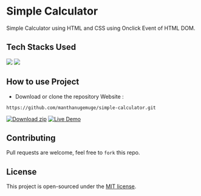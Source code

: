 # Simple Calculator
 Simple Calculator using HTML and CSS 
 using Onclick Event of HTML DOM.
 
## Tech Stacks Used

<a target="_blank" href="https://www.w3schools.com/html/default.asp"><img src="https://img.shields.io/badge/html5%20-%23E34F26.svg?&style=for-the-badge&logo=html5&logoColor=white"></img></a>
<a target="_blank" href="https://www.w3schools.com/css/default.asp"><img src="https://img.shields.io/badge/css3%20-%231572B6.svg?&style=for-the-badge&logo=css3&logoColor=white"></img></a>

## How to use Project
- Download or clone the repository Website : 

```
https://github.com/manthanugemuge/simple-calculator.git
```

[![Download zip](https://custom-icon-badges.herokuapp.com/badge/-Download-navy?style=for-the-badge&logo=download&logoColor=white "Download zip")](https://github.com/ManthanUgemuge/Simple-Calculator/archive/refs/heads/main.zip)
[![Live Demo](https://custom-icon-badges.herokuapp.com/badge/-Live-brightgreen?style=for-the-badge&logo=eye&logoColor=white "Live Demo")](https://github.com/ManthanUgemuge/Simple-Calculator)

## Contributing
Pull requests are welcome, feel free to ```fork``` this repo.

## License
This project is open-sourced under the [MIT license]().
